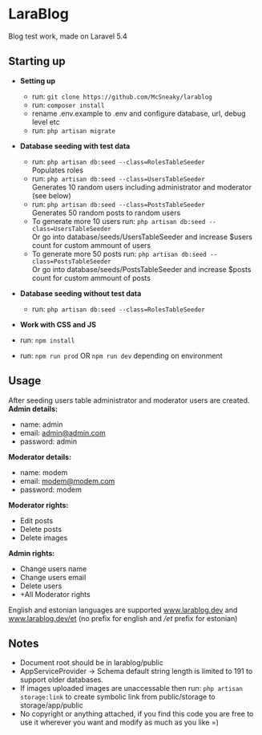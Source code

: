 # LaraBlog
Blog test work, made on Laravel 5.4 <br />

## Starting up
- **Setting up**
  - run: ``git clone https://github.com/McSneaky/larablog``
  - run: ``composer install``
  - rename .env.example to .env and configure database, url, debug level etc
  - run: ``php artisan migrate``
- **Database seeding with test data**
  - run: ``php artisan db:seed --class=RolesTableSeeder`` <br /> 
  Populates roles
  - run: ``php artisan db:seed --class=UsersTableSeeder`` <br />
  Generates 10 random users including administrator and moderator (see below)
  - run: ``php artisan db:seed --class=PostsTableSeeder`` <br />
  Generates 50 random posts to random users
  - To generate more 10 users run: ``php artisan db:seed --class=UsersTableSeeder`` <br />
  Or go into database/seeds/UsersTableSeeder and increase $users count for custom ammount of users
  - To generate more 50 posts run: ``php artisan db:seed --class=PostsTableSeeder`` <br />
  Or go into database/seeds/PostsTableSeeder and increase $posts count for custom ammount of posts
- **Database seeding without test data**
  - run: ``php artisan db:seed --class=RolesTableSeeder``
 
- **Work with CSS and JS**
- run: ``npm install``
- run: ``npm run prod`` OR ``npm run dev`` depending on environment

## Usage
After seeding users table administrator and moderator users are created. <br />
**Admin details:**
- name: admin
- email: admin@admin.com
- password: admin

**Moderator details:** 
- name: modem
- email: modem@modem.com
- password: modem

**Moderator rights:**
- Edit posts
- Delete posts
- Delete images

**Admin rights:**
- Change users name
- Change users email
- Delete users
- +All Moderator rights

English and estonian languages are supported www.larablog.dev and www.larablog.dev/et (no prefix for english and */et* prefix for estonian)

## Notes
- Document root should be in larablog/public
- AppServiceProvider -> Schema default string length is limited to 191 to support older databases. <br />
- If images uploaded images are unaccessable then run: ``php artisan storage:link`` to create symbolic link from public/storage to storage/app/public 
- No copyright or anything attached, if you find this code you are free to use it wherever you want and modify as much as you like =)